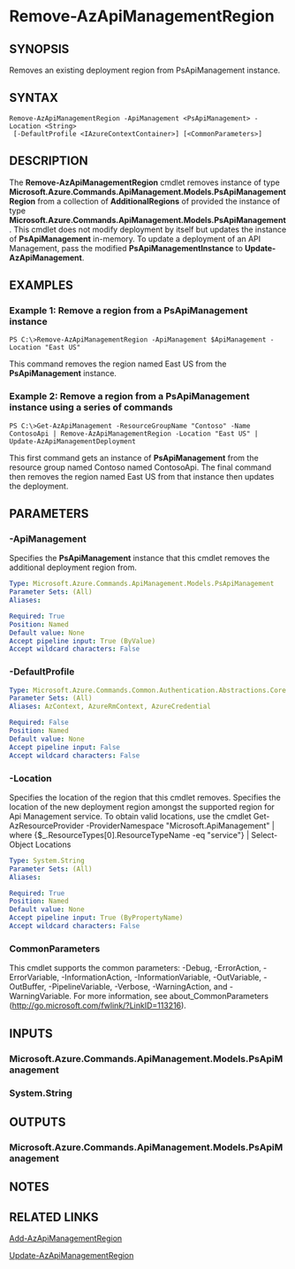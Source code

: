 ﻿---
external help file: Microsoft.Azure.PowerShell.Cmdlets.ApiManagement.dll-Help.xml
Module Name: Az.ApiManagement
ms.assetid: 17D7EBD2-FE3F-4D24-A1AA-8C45B9B1FEF5
online version: https://docs.microsoft.com/en-us/powershell/module/az.apimanagement/remove-azapimanagementregion
schema: 2.0.0
---

# Remove-AzApiManagementRegion

## SYNOPSIS
Removes an existing deployment region from PsApiManagement instance.

## SYNTAX

```
Remove-AzApiManagementRegion -ApiManagement <PsApiManagement> -Location <String>
 [-DefaultProfile <IAzureContextContainer>] [<CommonParameters>]
```

## DESCRIPTION
The **Remove-AzApiManagementRegion** cmdlet removes instance of type **Microsoft.Azure.Commands.ApiManagement.Models.PsApiManagementRegion** from a collection of **AdditionalRegions** of provided the instance of type **Microsoft.Azure.Commands.ApiManagement.Models.PsApiManagement**.
This cmdlet does not modify deployment by itself but updates the instance of **PsApiManagement** in-memory.
To update a deployment of an API Management, pass the modified **PsApiManagementInstance** to **Update-AzApiManagement**.

## EXAMPLES

### Example 1: Remove a region from a PsApiManagement instance
```
PS C:\>Remove-AzApiManagementRegion -ApiManagement $ApiManagement -Location "East US"
```

This command removes the region named East US from the **PsApiManagement** instance.

### Example 2: Remove a region from a PsApiManagement instance using a series of commands
```
PS C:\>Get-AzApiManagement -ResourceGroupName "Contoso" -Name ContosoApi | Remove-AzApiManagementRegion -Location "East US" | Update-AzApiManagementDeployment
```

This first command gets an instance of **PsApiManagement** from the resource group named Contoso named ContosoApi.
The final command then removes the region named East US from that instance then updates the deployment.

## PARAMETERS

### -ApiManagement
Specifies the **PsApiManagement** instance that this cmdlet removes the additional deployment region from.

```yaml
Type: Microsoft.Azure.Commands.ApiManagement.Models.PsApiManagement
Parameter Sets: (All)
Aliases:

Required: True
Position: Named
Default value: None
Accept pipeline input: True (ByValue)
Accept wildcard characters: False
```

### -DefaultProfile

```yaml
Type: Microsoft.Azure.Commands.Common.Authentication.Abstractions.Core.IAzureContextContainer
Parameter Sets: (All)
Aliases: AzContext, AzureRmContext, AzureCredential

Required: False
Position: Named
Default value: None
Accept pipeline input: False
Accept wildcard characters: False
```

### -Location
Specifies the location of the region that this cmdlet removes.
Specifies the location of the new deployment region amongst the supported region for Api Management service.
To obtain valid locations, use the cmdlet
Get-AzResourceProvider -ProviderNamespace "Microsoft.ApiManagement" | where {$_.ResourceTypes[0].ResourceTypeName -eq "service"} | Select-Object Locations

```yaml
Type: System.String
Parameter Sets: (All)
Aliases:

Required: True
Position: Named
Default value: None
Accept pipeline input: True (ByPropertyName)
Accept wildcard characters: False
```

### CommonParameters
This cmdlet supports the common parameters: -Debug, -ErrorAction, -ErrorVariable, -InformationAction, -InformationVariable, -OutVariable, -OutBuffer, -PipelineVariable, -Verbose, -WarningAction, and -WarningVariable. For more information, see about_CommonParameters (http://go.microsoft.com/fwlink/?LinkID=113216).

## INPUTS

### Microsoft.Azure.Commands.ApiManagement.Models.PsApiManagement

### System.String

## OUTPUTS

### Microsoft.Azure.Commands.ApiManagement.Models.PsApiManagement

## NOTES

## RELATED LINKS

[Add-AzApiManagementRegion](./Add-AzApiManagementRegion.md)

[Update-AzApiManagementRegion](./Update-AzApiManagementRegion.md)



